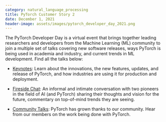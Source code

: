 ```yaml
---
category: natural_language_processing
title: PyTorch Customer Story 2
date: December 1, 2021
header-image: assets/images/pytorch_developer_day_2021.png
---
```


The PyTorch Developer Day is a virtual event that brings together leading researchers and developers from the Machine Learning (ML) community to join a multiple set of talks covering new software releases, ways PyTorch is being used in academia and industry, and current trends in ML development. Find all the talks below:

- [Keynotes](https://www.youtube.com/c/PyTorch/playlists?view=50&sort=dd&shelf_id=4): Learn about the innovations, the new features, updates, and release of PyTorch, and how industries are using it for production and deployment.

- [Fireside Chat](https://youtu.be/JWdDl9Tvw6g): An informal and intimate conversation with two pioneers in the field of AI (and PyTorch) sharing their thoughts and vision for the future, commentary on top-of-mind trends they are seeing.

- [Community Talks](https://www.youtube.com/watch?v=7yQ4FgtYvj8): PyTorch has grown thanks to our community. Hear from our members on the work being done with PyTorch.
